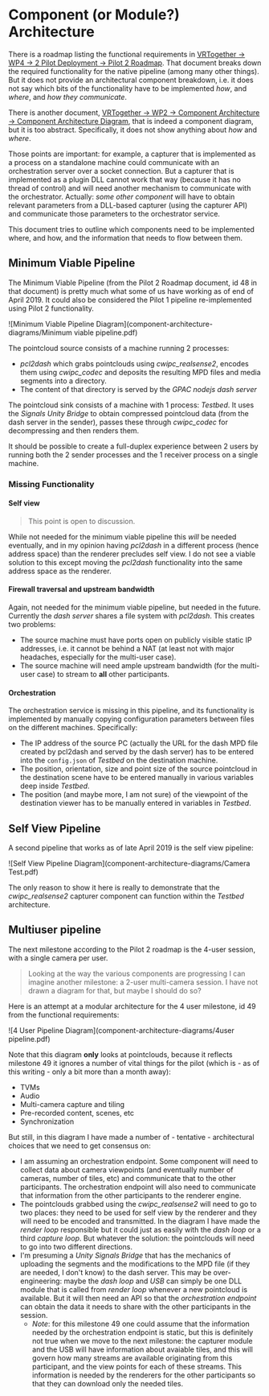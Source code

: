 # Component (or Module?) Architecture

There is a roadmap listing the functional requirements in [VRTogether -> WP4 -> 2 Pilot Deployment -> Pilot 2 Roadmap](https://docs.google.com/spreadsheets/d/1LWXo9TT2WHDSOZ21KV1FCVoJb1rjeFO38Yn5qlGxMkU/edit#gid=0). That document breaks down the required functionality for the native pipeline (among many other things). But it does not provide an architectural component breakdown, i.e. it does not say which bits of the functionality have to be implemented _how_, and _where_, and _how they communicate_.

There is another document, [VRTogether -> WP2 -> Component Architecture -> Component Architecture Diagram](https://drive.google.com/drive/folders/12zn_7XrHzwREYAY4k3SUIFCusUBd0FHt?ths=true), that is indeed a component diagram, but it is too abstract. Specifically, it does not show anything about _how_ and _where_.

Those points are important: for example, a capturer that is implemented as a process on a standalone machine could communicate with an orchestration server over a socket connection. But a capturer that is implemented as a plugin DLL cannot work that way (because it has no thread of control) and will need another mechanism to communicate with the orchestrator. Actually: _some other component_ will have to obtain relevant parameters from a DLL-based capturer (using the capturer API) and communicate those parameters to the orchestrator service.

This document tries to outline which components need to be implemented where, and how, and the information that needs to flow between them.

## Minimum Viable Pipeline

The Minimum Viable Pipeline (from the Pilot 2 Roadmap document, id 48 in that document) is pretty much what some of us have working as of end of April 2019. It could also be considered the Pilot 1 pipeline re-implemented using Pilot 2 functionality.

![Minimum Viable Pipeline Diagram](component-architecture-diagrams/Minimum viable pipeline.pdf)

The pointcloud source consists of a machine running 2 processes: 

- *pcl2dash* which grabs pointclouds using *cwipc_realsense2*, encodes them using *cwipc_codec* and deposits the resulting MPD files and media segments into a directory. 
- The content of that directory is served by the *GPAC nodejs dash server*

The pointcloud sink consists of a machine with 1 process: *Testbed*. It uses the *Signals Unity Bridge* to obtain compressed pointcloud data (from the dash server in the sender), passes these through *cwipc_codec* for decompressing and then renders them.

It should be possible to create a full-duplex experience between 2 users by running both the 2 sender processes and the 1 receiver process on a single machine.

### Missing Functionality

#### Self view

> This point is open to discussion.

While not needed for the minimum viable pipeline this *will* be needed eventually, and in my opinion having *pcl2dash* in a different process (hence address space) than the renderer precludes self view. I do not see a viable solution to this except moving the *pcl2dash* functionality into the same address space as the renderer.

#### Firewall traversal and upstream bandwidth

Again, not needed for the minimum viable pipeline, but needed in the future. Currently the *dash server* shares a file system with *pcl2dash*. This creates two problems:

- The source machine must have ports open on publicly visible static IP addresses, i.e. it cannot be behind a NAT (at least not with major headaches, especially for the multi-user case).
- The source machine will need ample upstream bandwidth (for the multi-user case) to stream to **all** other participants. 
 
#### Orchestration

The orchestration service is missing in this pipeline, and its functionality is implemented by manually copying configuration parameters between files on the different machines. Specifically:

- The IP address of the source PC (actually the URL for the dash MPD file created by pcl2dash and served by the dash server) has to be entered into the `config.json` of *Testbed* on the destination machine.
- The position, orientation, size and point size of the source pointcloud in the destination scene have to be entered manually in various variables deep inside *Testbed*.
- The position (and maybe more, I am not sure) of the viewpoint of the destination viewer has to be manually entered in variables in *Testbed*.

## Self View Pipeline

A second pipeline that works as of late April 2019 is the self view pipeline:

![Self View Pipeline Diagram](component-architecture-diagrams/Camera Test.pdf)

The only reason to show it here is really to demonstrate that the *cwipc_realsense2* capturer component can function within the *Testbed* architecture.

## Multiuser pipeline

The next milestone according to the Pilot 2 roadmap is the 4-user session, with a single camera per user.

> Looking at the way the various components are progressing I can imagine another milestone: a 2-user multi-camera session. I have not drawn a diagram for that, but maybe I should do so?

Here is an attempt at a modular architecture for the 4 user milestone, id 49 from the functional requirements:

![4 User Pipeline Diagram](component-architecture-diagrams/4user pipeline.pdf)

Note that this diagram **only** looks at pointclouds, because it reflects milestone 49 it ignores a number of vital things for the pilot (which is - as of this writing - only a bit more than a month away):

- TVMs
- Audio
- Multi-camera capture and tiling
- Pre-recorded content, scenes, etc
- Synchronization

But still, in this diagram I have made a number of - tentative - architectural choices that we need to get consensus on:

- I am assuming an orchestration endpoint. Some component will need to collect data about camera viewpoints (and eventually number of cameras, number of tiles, etc) and communicate that to the other participants. The orchestration endpoint will also need to communicate that information from the other participants to the renderer engine.
- The pointclouds grabbed using the *cwipc_realsense2* will need to go to two places: they need to be used for self view by the renderer and they will need to be encoded and transmitted. In the diagram I have made the *render loop* responsible but it could just as easily with the *dash loop* or a third *capture loop*. But whatever the solution: the pointclouds will need to go into two different directions.
- I'm presuming a *Unity Signals Bridge* that has the mechanics of uploading the segments and the modifications to the MPD file (if they are needed, I don't know) to the dash server. This may be over-engineering: maybe the *dash loop* and *USB* can simply be one DLL module that is called from *render loop* whenever a new pointcloud is available. But it will then need an API so that the *orchestration endpoint* can obtain the data it needs to share with the other participants in the session.
	- *Note*: for this milestone 49 one could assume that the information needed by the orchestration endpoint is static, but this is definitely not true when we move to the next milestone: the capturer module and the USB will have information about avaiable tiles, and this will govern how many streams are available originating from this participant, and the view points for each of these streams. This information is needed by the renderers for the other participants so that they can download only the needed tiles. 